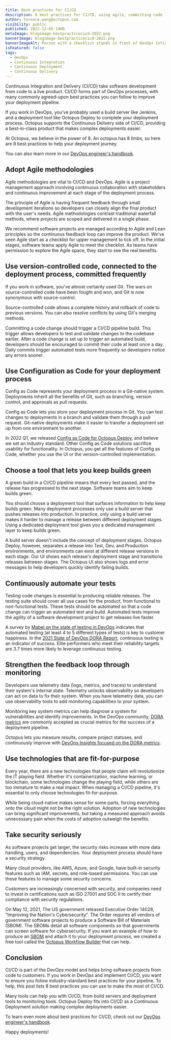 ```yaml
---
title: Best practices for CI/CD
description: 8 best practices for CI/CD, using agile, committing code frequently, using Config as Code, keeping builds green, automating your tests, using a feedback loop, and using fit for purpose technologies.
author: terence.wong@octopus.com
visibility: public
published: 2022-12-05-1400
metaImage: blogimage-bestpracticecicd-2022.png
bannerImage: blogimage-bestpracticecicd-2022.png
bannerImageAlt: Person with a checklist stands in front of DevOps infinity symbol.
isFeatured: false
tags:
  - DevOps
  - Continuous Integration
  - Continuous Deployment
  - Continuous Delivery
---
```


Continuous Integration and Delivery (CI/CD) take software development from code to a live product. CI/CD forms part of DevOps processes, with many commonly agreed-upon best practices you can follow to improve your deployment pipeline. 

If you work in DevOps, you've probably used a build server like Jenkins, and a deployment tool like Octopus Deploy to complete your deployment process. Octopus supports the Continuous Delivery side of CI/CD, providing a best-in-class product that makes complex deployments easier. 

At Octopus, we believe in the power of 8. An octopus has 8 limbs, so here are 8 best practices to help your deployment journey.

You can also learn more in our [DevOps engineer's handbook](https://octopus.com/devops/).

## Adopt Agile methodologies

Agile methodologies are vital to CI/CD and DevOps. Agile is a project management approach involving continuous collaboration with stakeholders and continuous improvement at each stage of the deployment process. 

The principle of Agile is having frequent feedback through small development iterations so developers can closely align the final product with the user's needs. Agile methodologies contrast traditional waterfall methods, where projects are scoped and delivered in a single phase.

We recommend software projects are managed according to Agile and Lean principles so the continuous feedback loop can improve the product. We've seen Agile start as a checklist for upper management to tick off. In the initial stages, software teams apply Agile to meet the checklist. As teams have permission to explore the Agile space, they start to see the real benefits.

## Use version-controlled code, connected to the deployment process, committed frequently

If you work in software, you've almost certainly used Git. The wars on source-controlled code have been fought and won, and Git is now synonymous with source-control. 

Source-controlled code allows a complete history and rollback of code to previous versions. You can also resolve conflicts by using Git's merging methods.

Committing a code change should trigger a CI/CD pipeline build. This trigger allows developers to test and validate changes to the codebase earlier. After a code change is set up to trigger an automated build,  developers should be encouraged to commit their code at least once a day. Daily commits trigger automated tests more frequently so developers notice any errors sooner.

## Use Configuration as Code for your deployment process

Config as Code represents your deployment process in a Git-native system. Deployments inherit all the benefits of Git, such as branching, version control, and approvals as pull requests. 

Config as Code lets you store your deployment process in Git. You can test changes to deployments in a branch and validate them through a pull request. Git-native deployments make it easier to transfer a deployment set up from one environment to another.

In 2022 Q1, we released [Config as Code for Octopus Deploy](https://octopus.com/blog/octopus-release-2022-q1), and believe we set an industry standard. Other Config as Code solutions sacrifice usability for functionality. In Octopus, you get all the features of Config as Code, whether you use the UI or the version-controlled implementation.

## Choose a tool that lets you keep builds green

A green build in a CI/CD pipeline means that every test passed, and the release has progressed to the next stage. Software teams aim to keep builds green. 

You should choose a deployment tool that surfaces information to help keep builds green. Many deployment processes only use a build server that pushes releases into production. In practice, only using a build server makes it harder to manage a release between different deployment stages. Using a dedicated deployment tool gives you a dedicated management layer to keep builds green.

A build server doesn't include the concept of deployment stages. Octopus Deploy, however, separates a release into Test, Dev, and Production environments, and environments can exist at different release versions in each stage. Our UI shows each release's deployment stage and transitions releases between stages. The Octopus UI also shows logs and error messages to help developers quickly identify failing builds.

## Continuously automate your tests

Testing code changes is essential to producing reliable releases. The testing suite should cover all use cases for the product, from functional to non-functional tests. These tests should be automated so that a code change can trigger an automated test and build. Automated tests improve the agility of a software development project to get releases live faster.

A survey by [Mabel on the state of testing in DevOps](https://www.dropbox.com/s/nnagymzdcnoswc6/Benchmark-Report-State-of-Testing-in-DevOps.pdf?dl=0) indicates that automated testing (at least 4 to 5 different types of tests) is key to customer happiness. In the [2021 State of DevOps DORA Report](https://www.dropbox.com/s/xycst8qsxnpsieu/state-of-devops-2021.pdf?dl=0), continuous testing is an indicator of success. Elite performers who meet their reliability targets are 3.7 times more likely to leverage continuous testing.

## Strengthen the feedback loop through monitoring

Developers use telemetry data (logs, metrics, and traces) to understand their system's internal state. Telemetry unlocks observability so developers can act on data to fix their system. When you have telemetry data, you can use observability tools to add monitoring capabilities to your system.

Monitoring key system metrics can help diagnose a system for vulnerabilities and identify improvements. In the DevOps community, [DORA metrics](https://cloud.google.com/blog/products/devops-sre/using-the-four-keys-to-measure-your-devops-performance) are commonly accepted as crucial metrics for the success of a deployment pipeline. 

Octopus lets you measure results, compare project statuses, and continuously improve with [DevOps Insights focused on the DORA metrics](https://octopus.com/docs/insights).

## Use technologies that are fit-for-purpose

Every year, there are a new technologies that people claim will revolutionize the IT playing field. Whether it's containerization, machine learning, or blockchain, some technologies change the playing field, while others are too immature to make a real impact. When managing a CI/CD pipeline, it's essential to only choose technologies fit-for-purpose. 

While being cloud-native makes sense for some parts, forcing everything onto the cloud might not be the right solution. Adoption of new technologies can bring significant improvements, but taking a measured approach avoids unnecessary pain when the costs of adoption outweigh the benefits.

## Take security seriously

As software projects get larger, the security risks increase with more data handling, users, and dependencies. Your deployment process should have a security strategy. 

Many cloud providers, like AWS, Azure, and Google, have built-in security features such as IAM, secrets, and role-based permissions. You can use these features to manage some security concerns. 

Customers are increasingly concerned with security, and companies need to invest in certifications such as ISO 27001 and SOC II to certify their compliance with security regulations.

On May 12, 2021, The US government released Executive Order 14028, "Improving the Nation's Cybersecurity". The Order requires all vendors of government software projects to produce a Software Bill of Materials (SBOM). The SBOMs detail all software components so that governments can screen software for cybersecurity. If you want an example of how to produce an [SBOM](https://octopus.com/blog/what-are-sboms) and attach it to your deployment process, we created a free tool called the [Octopus Workflow Builder](https://octopusworkflowbuilder.octopus.com/#/) that can help.

## Conclusion

CI/CD is part of the DevOps model and helps bring software projects from code to customers. If you work in DevOps and implement CI/CD, you want to ensure you follow industry-standard best practices for your pipeline. To help, this post lists 8 best practices you can use to make the most of CI/CD. 

Many tools can help you with CI/CD, from build servers and deployment tools to monitoring tools. Octopus Deploy fits into CI/CD as a Continuous Deployment solution making complex deployments easier.

To learn even more about best practices for CI/CD, check out our [DevOps engineer's handbook](https://octopus.com/devops/).

Happy deployments!